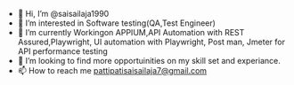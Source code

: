 - 👋 Hi, I’m @saisailaja1990
- 👀 I’m interested in Software testing(QA,Test Engineer)
- 🌱 I’m currently Workingon APPIUM,API Automation with REST Assured,Playwright, UI automation with Playwright, Post man, Jmeter for API performance testing
- 💞️ I’m looking to find more opportuinities on my skill set and experiance.
- 📫 How to reach me pattipatisaisailaja7@gmail.com

<!---
saisailaja1990/saisailaja1990 is a ✨ special ✨ repository because its `README.md` (this file) appears on your GitHub profile.
You can click the Preview link to take a look at your changes.
--->
